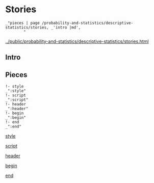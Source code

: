 # Stories

    _"pieces | page /probability-and-statistics/descriptive-statistics/stories, _'intro |md',
            "

[../public/probability-and-statistics/descriptive-statistics/stories.html](# "save:")


## Intro

## Pieces

    !- style
    _":style"
    !- script
    _":script"
    !- header
    _":header"
    !- begin
    _":begin"
    !- end
    _":end"

[style]() 

[script]()

[header]()

[begin]()

[end]()

